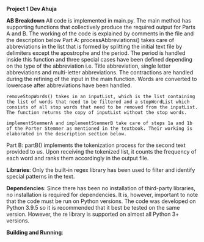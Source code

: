**Project 1**
**Dev Ahuja**

**AB Breakdown**
All code is implemented in main.py. The main method has supporting functions that collectively produce the required output for Parts A and B. The working of the code is explained by comments in the file and the description below
Part A:
    processAbbreviations() takes care of abbreviations in the list that is formed by splitting the initial text file by delimiters except the apostrophe and the period. The period is handled inside this function and three special cases have been defined depending on the type of the abbreviation i.e. Title abbreviation, single letter abbreviations and multi-letter abbreviations. The contractions are handled during the refining of the input in the main function. Words are converted to lowercase after abbreviations have been handled.

    removeStopWords() takes in an inputList, which is the list containing the list of words that need to be filtered and a stopWordList which consists of all stop words that need to be removed from the inputList. The function returns the copy of inputList without the stop words.

    implementStemmerA and implementStemmerB take care of steps 1a and 1b of the Porter Stemmer as mentioned in the textbook. Their working is elaborated in the description section below.

Part B:
    partB() implements the tokenization process for the second text provided to us. Upon receiving the tokenized list, it counts the frequency of each word and ranks them accordingly in the output file.

**Libraries**: Only the built-in regex library has been used to filter and identify special patterns in the text. 

**Dependencies**: Since there has been no installation of third-party libraries, no installation is required for dependencies. It is, however, important to note that the code must be run on Python versions. The code was developed on Python 3.9.5 so it is recommended that it best be tested on the same version. However, the re library is supported on almost all Python 3+ versions.

**Building and Running**: 



